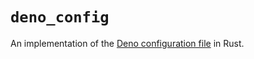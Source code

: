 # `deno_config`

An implementation of the
[Deno configuration file](https://deno.land/manual/getting_started/configuration)
in Rust.

